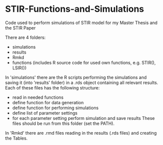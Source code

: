 # STIR-Functions-and-Simulations
Code used to perform simulations of STIR model for my Master Thesis and the STIR Paper

There are 4 folders:
- simulations
- results
- Rmkd
- functions (includes R source code for used own functions, e.g. STIR(), LSIR())

In 'simulations' there are the R scripts performing the simulations and saving it
(into 'results' folder) in a .rds object containing all relevant results.
Each of these files has the following structure:
- read in needed functions
- define function for data generation
- define function for performing simulations
- define list of parameter settings
- for each parameter setting perform simulation and save results
These files should be run from this folder (set the PATH).

In 'Rmkd' there are .rmd files reading in the results (.rds files) and creating the Tables.
